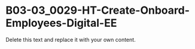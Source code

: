 

# B03-03_0029-HT-Create-Onboard-Employees-Digital-EE

Delete this text and replace it with your own content.
